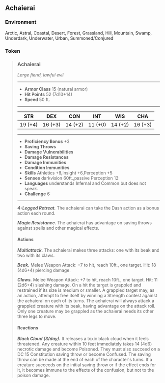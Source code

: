## Achaierai

### Environment
Arctic, Astral, Coastal, Desert, Forest, Grassland, Hill, Mountain, Swamp, Underdark, Underwater, Urban,  Summoned/Conjured

### Token

>### Achaierai
>*Large fiend, lawful evil*
>___
>- **Armor Class** 15 (natural armor)
>- **Hit Points** 52 (7d10+14)
>- **Speed** 50 ft.
>___
>|**STR**|**DEX**|**CON**|**INT**|**WIS**|**CHA**|
>|:---:|:---:|:---:|:---:|:---:|:---:|
>|19 (+4)|16 (+3)|14 (+2)|11 (+0)|14 (+2)|16 (+3)|
>
>___
>- **Proficiency Bonus** +3
>- **Saving Throws** 
>- **Damage Vulnerabilities** 
>- **Damage Resistances** 
>- **Damage Immunities** 
>- **Condition Immunities** 
>- **Skills** Athletics +8,Insight +6,Perception +5
>- **Senses** darkvision 60ft.,passive Perception 12
>- **Languages** understands Infernal and Common but does not speak.
>- **Challenge** 6
>___
>***4-Legged Retreat.*** The achaierai can take the Dash action as a bonus action each round.
>
>***Magic Resistance.*** The achaierai has advantage on saving throws against spells and other magical effects.
>
>#### Actions
>***Multiattack.*** The achaierai makes three attacks: one with its beak and two with its claws.
>
>***Beak.*** Melee Weapon Attack: +7 to hit, reach 10ft., one target. Hit: 18 (4d6+4) piercing damage.
>
>***Claws.*** Melee Weapon Attack: +7 to hit, reach 10ft., one target. Hit: 11 (2d6+4) slashing damage. On a hit the target is grappled and restrained if its size is medium or smaller. A grappled target may, as an action, attempt to free itself by winning a Strength contest against the achaierai on each of its turns. The achaierai will always attack a grappled creature with its beak, having advantage on the attack roll. Only one creature may be grappled as the achaierai needs its other three legs to move.
>
>#### Reactions
>
>***Black Cloud (3/day).*** It releases a toxic black cloud when it feels threatened. Any creature within 10 feet immediately takes 14 (4d6) necrotic damage and become Poisoned. They must also succeed on a DC 15 Constitution saving throw or become Confused. The saving throw can be made at the end of each of the character's turns. If a creature succeeds on the initial saving throw or if the effect ends for it, it becomes immune to the effects of the confusion, but not to the poison damage.
>
